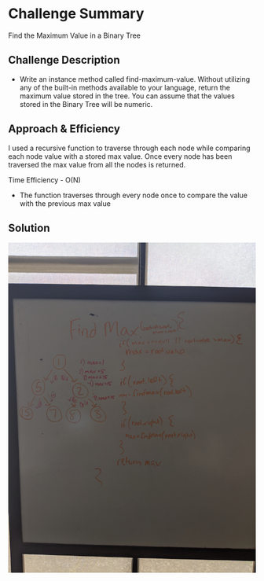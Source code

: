 # Challenge Summary
Find the Maximum Value in a Binary Tree

## Challenge Description
* Write an instance method called find-maximum-value. Without utilizing any of the built-in methods available to your language, return the maximum value stored in the tree. You can assume that the values stored in the Binary Tree will be numeric.

## Approach & Efficiency
I used a recursive function to traverse through each node while comparing each node value with a stored max value. Once every node has been traversed the max value from all the nodes is returned.

Time Efficiency - O(N)
* The function traverses through every node once to compare the value with the previous max value

## Solution
![Whiteboard](./findMax.jpg)